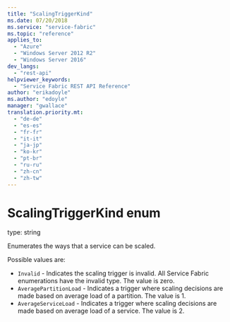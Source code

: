 ```yaml
---
title: "ScalingTriggerKind"
ms.date: 07/20/2018
ms.service: "service-fabric"
ms.topic: "reference"
applies_to: 
  - "Azure"
  - "Windows Server 2012 R2"
  - "Windows Server 2016"
dev_langs: 
  - "rest-api"
helpviewer_keywords: 
  - "Service Fabric REST API Reference"
author: "erikadoyle"
ms.author: "edoyle"
manager: "gwallace"
translation.priority.mt: 
  - "de-de"
  - "es-es"
  - "fr-fr"
  - "it-it"
  - "ja-jp"
  - "ko-kr"
  - "pt-br"
  - "ru-ru"
  - "zh-cn"
  - "zh-tw"
---
```

# ScalingTriggerKind enum

type: string

Enumerates the ways that a service can be scaled.

Possible values are: 

  - `Invalid` - Indicates the scaling trigger is invalid. All Service Fabric enumerations have the invalid type. The value is zero.
  - `AveragePartitionLoad` - Indicates a trigger where scaling decisions are made based on average load of a partition. The value is 1.
  - `AverageServiceLoad` - Indicates a trigger where scaling decisions are made based on average load of a service. The value is 2.

